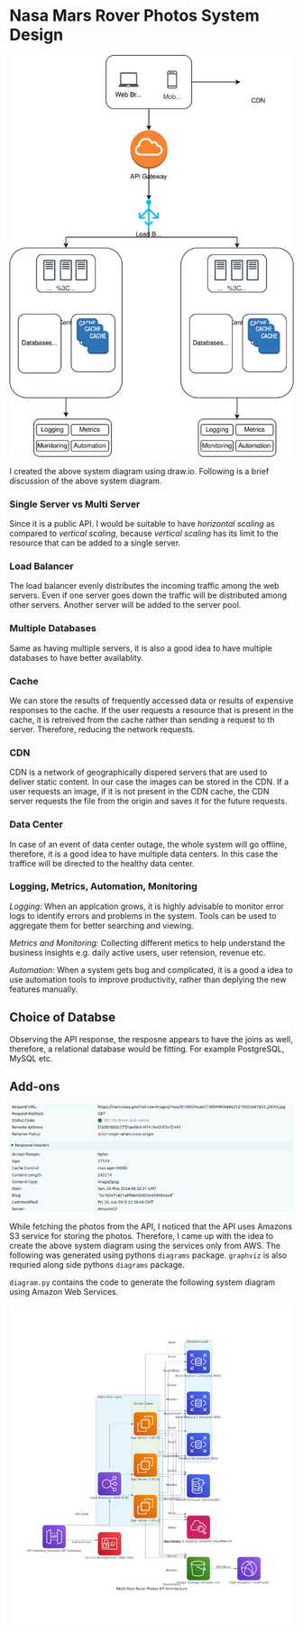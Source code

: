 # Nasa Mars Rover Photos System Design

![system design](./system-design.svg "System Design")

I created the above system diagram using draw.io. Following is a brief discussion of the above system diagram.

### Single Server vs Multi Server
Since it is a public API. I would be suitable to have *horizontal scaling* as compared to *vertical scaling*, because *vertical scaling* has its limit to the resource that can be added to a single server.

### Load Balancer
The load balancer evenly distributes the incoming traffic among the web servers. Even if one server goes down the traffic will be distributed among other servers. Another server will be added to the server pool.

### Multiple Databases
Same as having multiple servers, it is also a good idea to have multiple databases to have better availablity.

### Cache
We can store the results of frequently accessed data or results of expensive responses to the cache. If the user requests a resource that is present in the cache, it is retreived from the cache rather than sending a request to th server. Therefore, reducing the network requests.

### CDN
CDN is a network of geographically dispered servers that are used to deliver static content. In our case the images can be stored in the CDN. If a user requests an image, if it is not present in the CDN cache, the CDN server requests the file from the origin and saves it for the future requests.

### Data Center
In case of an event of data center outage, the whole system will go offline, therefore, it is a good idea to have multiple data centers. In this case the traffice will be directed to the healthy data center.

### Logging, Metrics, Automation, Monitoring

*Logging:* When an applcation grows, it is highly advisable to monitor error logs to identify errors and problems in the system. Tools can be used to aggregate them for better searching and viewing.

*Metrics and Monitoring:* Collecting different metics to help understand the business insights e.g. daily active users, user retension, revenue etc.

*Automation:* When a system gets bug and complicated, it is a good a idea to use automation tools to improve productivity, rather than deplying the new features manually.


## Choice of Databse
Observing the API response, the resposne appears to have the joins as well, therefore, a relational database would be fitting. For example PostgreSQL, MySQL etc.

## Add-ons

![network tab](./network.png "Network Tab")

While fetching the photos from the API, I noticed that the API uses Amazons S3 service for storing the photos. Therefore, I came up with the idea to create the above system diagram using the services only from AWS. The following was generated using pythons `diagrams` package. `graphviz` is also requried along side pythons `diagrams` package.

`diagram.py` contains the code to generate the following system diagram using Amazon Web Services.

![system design](./aws_system_design.png "System Design")









